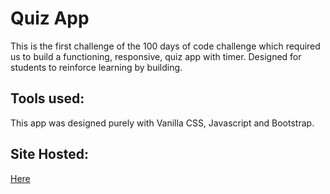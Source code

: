 # Quiz App
This is the first challenge of the 100 days of code challenge which required us to build a functioning, responsive, quiz app with timer. Designed for students to reinforce learning by building.

## Tools used:
This app was designed purely with Vanilla CSS, Javascript and Bootstrap.

## Site Hosted:
[Here](https://swati-verma671.github.io/Quiz-App/)
